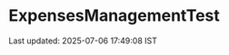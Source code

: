 # ExpensesManagementTest


































































Last updated: 2025-07-06 17:49:08 IST
